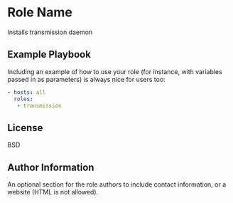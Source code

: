 Role Name
=========

Installs transmission daemon

Example Playbook
----------------

Including an example of how to use your role (for instance, with variables passed in as parameters) is always nice for users too:

```yaml
- hosts: all
  roles:
   - transmission
```

License
-------

BSD

Author Information
------------------

An optional section for the role authors to include contact information, or a website (HTML is not allowed).
